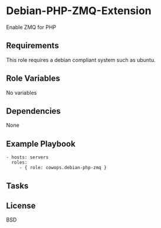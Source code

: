 Debian-PHP-ZMQ-Extension
========================

Enable ZMQ for PHP

Requirements
------------

This role requires a debian compliant system such as ubuntu.

Role Variables
--------------

No variables

Dependencies
------------

None

Example Playbook
----------------

    - hosts: servers
      roles:
         - { role: cowops.debian-php-zmq }

Tasks
-----



License
-------

BSD
